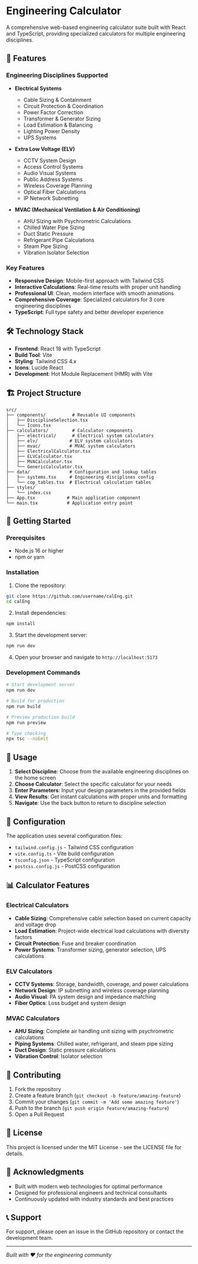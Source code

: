 # Engineering Calculator

A comprehensive web-based engineering calculator suite built with React and TypeScript, providing specialized calculators for multiple engineering disciplines.

## 🚀 Features

### Engineering Disciplines Supported

- **Electrical Systems**
  - Cable Sizing & Containment
  - Circuit Protection & Coordination
  - Power Factor Correction
  - Transformer & Generator Sizing
  - Load Estimation & Balancing
  - Lighting Power Density
  - UPS Systems

- **Extra Low Voltage (ELV)**
  - CCTV System Design
  - Access Control Systems
  - Audio Visual Systems
  - Public Address Systems
  - Wireless Coverage Planning
  - Optical Fiber Calculations
  - IP Network Subnetting

- **MVAC (Mechanical Ventilation & Air Conditioning)**
  - AHU Sizing with Psychrometric Calculations
  - Chilled Water Pipe Sizing
  - Duct Static Pressure
  - Refrigerant Pipe Calculations
  - Steam Pipe Sizing
  - Vibration Isolator Selection

### Key Features

- **Responsive Design**: Mobile-first approach with Tailwind CSS
- **Interactive Calculations**: Real-time results with proper unit handling
- **Professional UI**: Clean, modern interface with smooth animations
- **Comprehensive Coverage**: Specialized calculators for 3 core engineering disciplines
- **TypeScript**: Full type safety and better developer experience

## 🛠️ Technology Stack

- **Frontend**: React 18 with TypeScript
- **Build Tool**: Vite
- **Styling**: Tailwind CSS 4.x
- **Icons**: Lucide React
- **Development**: Hot Module Replacement (HMR) with Vite

## 🏗️ Project Structure

```
src/
├── components/          # Reusable UI components
│   ├── DisciplineSelection.tsx
│   └── Icons.tsx
├── calculators/         # Calculator components
│   ├── electrical/      # Electrical system calculators
│   ├── elv/            # ELV system calculators
│   ├── mvac/           # MVAC system calculators
│   ├── ElectricalCalculator.tsx
│   ├── ELVCalculator.tsx
│   ├── MVACalculator.tsx
│   └── GenericCalculator.tsx
├── data/               # Configuration and lookup tables
│   ├── systems.tsx     # Engineering disciplines config
│   └── cop_tables.tsx  # Electrical calculation tables
├── styles/
│   └── index.css
├── App.tsx            # Main application component
└── main.tsx           # Application entry point
```

## 🚀 Getting Started

### Prerequisites

- Node.js 16 or higher
- npm or yarn

### Installation

1. Clone the repository:
```bash
git clone https://github.com/username/calEng.git
cd calEng
```

2. Install dependencies:
```bash
npm install
```

3. Start the development server:
```bash
npm run dev
```

4. Open your browser and navigate to `http://localhost:5173`

### Development Commands

```bash
# Start development server
npm run dev

# Build for production
npm run build

# Preview production build
npm run preview

# Type checking
npx tsc --noEmit
```

## 📱 Usage

1. **Select Discipline**: Choose from the available engineering disciplines on the home screen
2. **Choose Calculator**: Select the specific calculator for your needs
3. **Enter Parameters**: Input your design parameters in the provided fields
4. **View Results**: Get instant calculations with proper units and formatting
5. **Navigate**: Use the back button to return to discipline selection

## 🔧 Configuration

The application uses several configuration files:

- `tailwind.config.js` - Tailwind CSS configuration
- `vite.config.ts` - Vite build configuration
- `tsconfig.json` - TypeScript configuration
- `postcss.config.js` - PostCSS configuration

## 📊 Calculator Features

### Electrical Calculators
- **Cable Sizing**: Comprehensive cable selection based on current capacity and voltage drop
- **Load Estimation**: Project-wide electrical load calculations with diversity factors
- **Circuit Protection**: Fuse and breaker coordination
- **Power Systems**: Transformer sizing, generator selection, UPS calculations

### ELV Calculators
- **CCTV Systems**: Storage, bandwidth, coverage, and power calculations
- **Network Design**: IP subnetting and wireless coverage planning
- **Audio Visual**: PA system design and impedance matching
- **Fiber Optics**: Loss budget and system design

### MVAC Calculators
- **AHU Sizing**: Complete air handling unit sizing with psychrometric calculations
- **Piping Systems**: Chilled water, refrigerant, and steam pipe sizing
- **Duct Design**: Static pressure calculations
- **Vibration Control**: Isolator selection

## 🤝 Contributing

1. Fork the repository
2. Create a feature branch (`git checkout -b feature/amazing-feature`)
3. Commit your changes (`git commit -m 'Add some amazing feature'`)
4. Push to the branch (`git push origin feature/amazing-feature`)
5. Open a Pull Request

## 📄 License

This project is licensed under the MIT License - see the LICENSE file for details.

## 🙏 Acknowledgments

- Built with modern web technologies for optimal performance
- Designed for professional engineers and technical consultants
- Continuously updated with industry standards and best practices

## 📞 Support

For support, please open an issue in the GitHub repository or contact the development team.

---

*Built with ❤️ for the engineering community*